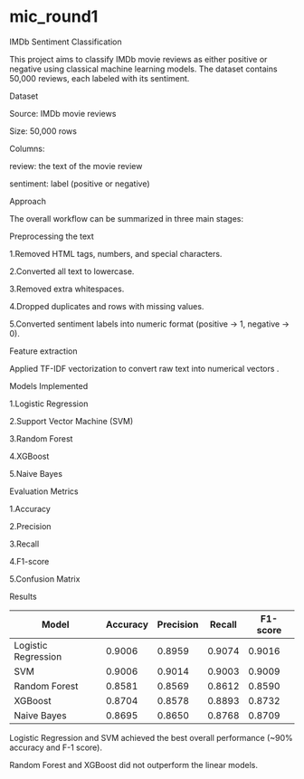 # mic_round1
IMDb Sentiment Classification

This project aims to classify IMDb movie reviews as either positive or negative using classical machine learning models. The dataset contains 50,000 reviews, each labeled with its sentiment.

Dataset

Source: IMDb movie reviews

Size: 50,000 rows

Columns:

review: the text of the movie review

sentiment: label (positive or negative)

Approach

The overall workflow can be summarized in three main stages:

Preprocessing the text

1.Removed HTML tags, numbers, and special characters.

2.Converted all text to lowercase.

3.Removed extra whitespaces.

4.Dropped duplicates and rows with missing values.

5.Converted sentiment labels into numeric format (positive → 1, negative → 0).

Feature extraction

Applied TF-IDF vectorization to convert raw text into numerical vectors .


Models Implemented

1.Logistic Regression

2.Support Vector Machine (SVM)

3.Random Forest

4.XGBoost

5.Naive Bayes 

Evaluation Metrics

1.Accuracy

2.Precision

3.Recall

4.F1-score

5.Confusion Matrix

Results 

| Model               | Accuracy | Precision | Recall | F1-score |
| ------------------- | -------- | --------- | ------ | -------- |
| Logistic Regression | 0.9006   | 0.8959    | 0.9074 | 0.9016   |
| SVM                 | 0.9006   | 0.9014    | 0.9003 | 0.9009   |
| Random Forest       | 0.8581   | 0.8569    | 0.8612 | 0.8590   |
| XGBoost             | 0.8704   | 0.8578    | 0.8893 | 0.8732   |
| Naive Bayes         | 0.8695   | 0.8650    | 0.8768 | 0.8709   |

Logistic Regression and SVM achieved the best overall performance (~90% accuracy and F-1 score).

Random Forest and XGBoost did not outperform the linear models.
